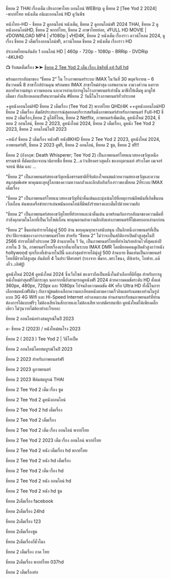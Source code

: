 ธี่หยด 2 THAI เรื่องเต็ม เสียงภาษาไทย ออนไลน์ WEBrip ดู ธี่หยด 2 [Tee Yod 2 2024] -พากย์ไทย หนังเต็ม อนิเมะออนไลน์ HD ดูวันพีซ

หนังไทย-HD - ธี่หยด 2 ดูออนไลน์ หนังเต็ม, ธี่หยด 2 ดูออนไลน์ฟรี 2024 THAI, ธี่หยด 2 ดูหนังออนไลน์HD, ธี่หยด 2 พากย์ไทย, ธี่หยด 2 ภาษาไทยย่อย, √FULL HD MOVIE | √DOWNLOAD MP4 | √1080p | √HD4K, ธี่หยด 2 หนังเต็ม เรื่องราว ดาวน์โหลด 2024, ดูเรื่อง ธี่หยด 2 เต็มเรื่องออนไลน์ฟรี, ดาวน์โหลด ธี่หยด 2 หนังเต็ม เรื่องราว HD

ประเทศไทยนอันดับ 1 ออนไลน์ HD | 460p - 720p - 1080p - BRRip - DVDRip -4KUHD

📺 รับชมเต็มเรื่อง ➤➤ <a href="https://ersrzug.com/th/movie/1247019/tee-yod-2" target="_blank">ธี่หยด 2 Tee Yod 2 เต็ม เรื่อง ลิขสิทธิ์ แท้ full hd</a>

พร้อมการกลับมาของ “ธี่หยด 2” ใน โรงภาพยนตร์ระบบ IMAX ในวันที่ 30 พฤศจิกายน – 6 ธันวาคมนี้ 8 สาขาใกล้บ้านคุณ พร้อมพบ IMAX สาขาใหม่ล่าสุด เอสพลานาด งามวงศ์วาน แคราย
ตอกย้ำความสนุก ความหลอน และควรค่าแก่การดูในโรงภาพยนตร์เท่านั้น มาฟังให้เต็มหู มาดูให้เต็มตา กับเสียงหลอนปริศนายามค่ำคืน #ธี่หยด 2 วันนี้ในโรงภาพยนตร์ทั่วประเทศ

+ดูหนังออนไลน์HD ธี่หยด 2 เต็มเรื่อง (Tee Yod 2) พากย์ไทย QHD/4K ++ดูหนังออนไลน์HD ธี่หยด 2 เต็มเรื่อง สัมผัสประสบการณ์สุดยอดบริการสตรีมมิ่งภาพยนตร์สำหรับภาพยนตร์ Full-HD ธี่หยด 2 เต็มเรื่อง,ธี่หยด 2 ดูได้ที่ไหน, ธี่หยด 2 Netflix, ภาพยนตร์เพิ่มเติม, ดูหนังใหม่ 2024, ธี่หยด 2 ออนไลน์, ธี่หยด 2 2023, ดูหนังใหม่ 2024, ธี่หยด 2 เต็มเรื่อง, ดูหนัง Tee Yod 2 2023, ธี่หยด 2 ออนไลน์ในปี 2023

~หนัง! ธี่หยด 2 เต็มเรื่อง หนังฟรี หนัง8KHD ธี่หยด 2 Tee Yod 2 2023, ดูหนังใหม่ 2024, ภาพยนตร์ฟรี, ธี่หยด 2 2023 ดูฟรี, ธี่หยด 2 ออนไลน์, ธี่หยด 2 ซูม, ธี่หยด 2 ฟรี!!


ธี่หยด 2 (อังกฤษ: Death Whisperer; Tee Yod 2) เป็นภาพยนตร์ไทยแนวสยองขวัญเหนือธรรมชาติ ที่ดัดแปลงจากนวนิยายชื่อ ธี่หยด 2...แว่วเสียงครวญคลั่ง ของกฤตานนท์ สร้างโดย เมเจอร์ จอยน์ ฟิล์ม และ ...

"ธี่หยด 2" เป็นภาพยนตร์สยองขวัญเหนือธรรมชาติที่จับต้องใจคนชมด้วยความสยองขวัญและความสนุกสุดพิเศษ พาคุณตะลุยสู่โลกของความหวาดกลัวและลึกลับกับเรื่องราวของธี่หยด 2ที่ระบบ IMAX เต็มเรื่อง

"ธี่หยด 2" เป็นภาพยนตร์ไทยแนวสยองขวัญที่น่าตื่นเต้นและมุ่งเน้นไปที่เหตุการณ์ผีพนันที่เกิดขึ้นบนเว็บเถื่อน ค้นพบเครือข่ายการเล่นพนันออนไลน์ที่มีพลังร้ายแรงและเต็มไปด้วยความลับ

"ธี่หยด 2" เป็นภาพยนตร์สยองขวัญไทยที่ท้าทายและน่าตื่นเต้น มาพร้อมกับการกลับมาของความมืดที่กำลังคุกคามในโลกที่เป็นเว็บไซต์เถื่อน พาคุณตามล่าความลึกลับแห่งภาพยนตร์ที่ไม่เคยบอกเล่ามาก่อน

“ธี่หยด 2” ขึ้นแท่นทำรายได้มุ่งสู่ 500 ล้าน ขอบคุณทุกแรงสนับสนุน
เป็นอีกหนึ่งภาพยนตร์ที่เป็นประวัติการณ์ของวงการภาพยนตร์ไทย สำหรับ “ธี่หยด 2” ไม่ว่าจะเป็นสถิติการเปิดตัวสูงสุดในปี 2566 ทำรายได้ทั่วประเทศ 39 ล้านบาทใน 1 วัน, เป็นภาพยนตร์ไทยที่ทำเงินร้อยล้านไวที่สุดแห่งปี ภายใน 3 วัน, ภาพยนตร์ไทยเรื่องแรกที่ฉายในระบบ IMAX DMR โดยมียอดคนดูเปิดตัวสูงกว่าหนัง hollywood ทุกเรื่องที่เข้าฉายในปีนี้ และล่าสุดทำรายได้มุ่งสู่ 500 ล้านบาท ขึ้นแท่นเป็นภาพยนตร์ไทยที่มีรายได้สูงสุด อันดับที่ 4 ในประวัติศาสตร์ (รองจาก พี่มาก..พระโขนง, สัปเหร่อ, ไอฟาย..แต๊งกิ้ว..เลิฟยู้)

ดูหนังใหม่ 2024
ดูหนังใหม่ 2024 ซึ่งเว็บไซต์ ของเราถือเป็นหนึ่งในตัวเลือกที่ดีที่สุด สำหรับการดูหนังใหม่ล่าสุดฟรีไม่กระตุก นอกจากนี้ยังสามารถดูหนังฟรี 2024 ด้วยความคมชัดระดับ HD ตั้งแต่ 360px, 480px, 720px และ 1080px ไปจนถึงความคมชัด 4K หรือ Ultra HD ทั้งนี้ในการเลือกชมหนังฟรีมันๆ กับเราผู้ชมต้องเลือกความละเอียดหนังตามความเร็วอินเตอร์เนตของท่านในรูปแบบ 3G 4G Wifi และ Hi-Speed Internet อย่างเหมาะสม ท่านสามรถรับชมภาพยนตร์ที่ท่านต้องการได้แบบฟรีๆ ไม่ต้องเสียเงินสักบาทและไม่ต้องเสียเวลาสมัครสมาชิก ดูหนังใหม่ได้เพียงคลิ๊กเดียว ไม่วุ่นวายไม่ต้องทำอะไรเยอะ

ธี่หยด 2 ออนไลน์อย่างสมบูรณ์ในปี 2023

ด- ธี่หยด 2 (2023) / หนังใหม่ชนโรง 2023

ธี่หยด 2 ( 2023 ) Tee Yod 2 | วิดีโอเป็ด

ธี่หยด 2 ออนไลน์โดยสมบูรณ์ในปี 2023

ธี่หยด 2 2023 สำหรับภาพยนตร์ฟรี

ธี่หยด 2 2023 ดูภาพยนตร์

ธี่หยด 2 2023 ฟิล์มสมบูรณ์ THAI

ธี่หยด 2 Tee Yod 2 เต็ม เรื่อง ซูม

ธี่หยด 2 Tee Yod 2 ดูหนังออนไลน์

ธี่หยด 2 Tee Yod 2 hd เต็มเรื่อง

ธี่หยด 2 Tee Yod 2 เต็มเรื่อง

ธี่หยด 2 Tee Yod 2 เต็ม เรื่อง ออนไลน์ พากย์ไทย

ธี่หยด 2 Tee Yod 2 2023 เต็ม เรื่อง ออนไลน์ พากย์ไทย

ธี่หยด 2 Tee Yod 2 หนัง เต็มเรื่อง hd พากย์ไทย

ธี่หยด 2 Tee Yod 2 หนัง hd เต็มเรื่อง

ธี่หยด 2 Tee Yod 2 เต็ม เรื่อง hd

ธี่หยด 2 Tee Yod 2 หนัง ออนไลน์ hd

ธี่หยด 2 Tee Yod 2 หนัง hd ซูม

ธี่หยด 2เต็มเรื่อง facebook

ธี่หยด 2เต็มเรื่อง 24hd

ธี่หยด 2เต็มเรื่อง 123

ธี่หยด 2เต็มเรื่องซูม

ธี่หยด 2เต็มเรื่องกี่ชั่วโมง

ธี่หยด 2 เต็มเรื่อง ภาค ไทย

ธี่หยด 2เต็มเรื่อง พากย์ไทย 037hd

ธี่หยด 2 เต็มเรื่องย่อ
